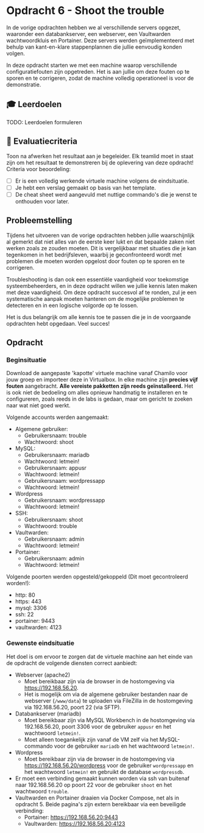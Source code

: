 # Opdracht 6 - Shoot the trouble

In de vorige opdrachten hebben we al verschillende servers opgezet, waaronder een databankserver, een webserver, een Vaultwarden wachtwoordkluis en Portainer. Deze servers werden geïmplementeerd met behulp van kant-en-klare stappenplannen die jullie eenvoudig konden volgen.

In deze opdracht starten we met een machine waarop verschillende configuratiefouten zijn opgetreden. Het is aan jullie om deze fouten op te sporen en te corrigeren, zodat de machine volledig operationeel is voor de demonstratie.

## :mortar_board: Leerdoelen

TODO: Leerdoelen formuleren

## :memo: Evaluatiecriteria

Toon na afwerken het resultaat aan je begeleider. Elk teamlid moet in staat zijn om het resultaat te demonstreren bij de oplevering van deze opdracht! Criteria voor beoordeling:

- [ ] Er is een volledig werkende virtuele machine volgens de eindsituatie.
- [ ] Je hebt een verslag gemaakt op basis van het template.
- [ ] De cheat sheet werd aangevuld met nuttige commando's die je wenst te onthouden voor later.

## Probleemstelling

Tijdens het uitvoeren van de vorige opdrachten hebben jullie waarschijnlijk al gemerkt dat niet alles van de eerste keer lukt en dat bepaalde zaken niet werken zoals ze zouden moeten. Dit is vergelijkbaar met situaties die je kan tegenkomen in het bedrijfsleven, waarbij je geconfronteerd wordt met problemen die moeten worden opgelost door fouten op te sporen en te corrigeren.

Troubleshooting is dan ook een essentiële vaardigheid voor toekomstige systeembeheerders, en in deze opdracht willen we jullie kennis laten maken met deze vaardigheid. Om deze opdracht succesvol af te ronden, zul je een systematische aanpak moeten hanteren om de mogelijke problemen te detecteren en in een logische volgorde op te lossen.

Het is dus belangrijk om alle kennis toe te passen die je in de voorgaande opdrachten hebt opgedaan. Veel succes!

## Opdracht

### Beginsituatie

Download de aangepaste 'kapotte' virtuele machine vanaf Chamilo voor jouw groep en importeer deze in Virtualbox. In elke machine zijn **precies vijf fouten** aangebracht. **Alle vereiste pakketten zijn reeds geïnstalleerd.** Het is ook niet de bedoeling om alles opnieuw handmatig te installeren en te configureren, zoals reeds in de labs is gedaan, maar om gericht te zoeken naar wat niet goed werkt.

Volgende accounts werden aangemaakt:
- Algemene gebruiker:
  - Gebruikersnaam: trouble
  - Wachtwoord: shoot
- MySQL:
  - Gebruikersnaam: mariadb
  - Wachtwoord: letmein!
  - Gebruikersnaam: appusr
  - Wachtwoord: letmein!
  - Gebruikersnaam: wordpressapp
  - Wachtwoord: letmein!
- Wordpress    
  - Gebruikersnaam: wordpressapp
  - Wachtwoord: letmein!
- SSH:
  - Gebruikersnaam: shoot
  - Wachtwoord: trouble
- Vaultwarden:
  - Gebruikersnaam: admin
  - Wachtwoord: letmein!
- Portainer:
  - Gebruikersnaam: admin
  - Wachtwoord: letmein!

Volgende poorten werden opgesteld/gekoppeld (Dit moet gecontroleerd worden!):
- http: 80
- https: 443
- mysql: 3306
- ssh: 22
- portainer: 9443
- vaultwarden: 4123
 
### Gewenste eindsituatie

Het doel is om ervoor te zorgen dat de virtuele machine aan het einde van de opdracht de volgende diensten correct aanbiedt:

- Webserver (apache2)
  - Moet bereikbaar zijn via de browser in de hostomgeving via <https://192.168.56.20>.
  - Het is mogelijk om via de algemene gebruiker bestanden naar de webserver (`/www/data`) te uploaden via FileZilla in de hostomgeving via 192.168.56.20, poort 22 (via SFTP).
- Databankserver (mariadb)
  - Moet bereikbaar zijn via MySQL Workbench in de hostomgeving via 192.168.56.20, poort 3306 voor de gebruiker `appusr` en het wachtwoord `letmein!`.
  - Moet alleen toegankelijk zijn vanaf de VM zelf via het MySQL-commando voor de gebruiker `mariadb` en het wachtwoord `letmein!`.
- Wordpress
  - Moet bereikbaar zijn via de browser in de hostomgeving via <https://192.168.56.20/wordpress> voor de gebruiker `wordpressapp` en het wachtwoord `letmein!` en gebruikt de database `wordpressdb`.
- Er moet een verbinding gemaakt kunnen worden via ssh van buitenaf naar 192.168.56.20 op poort 22 voor de gebruiker `shoot` en het wachtwoord `trouble`.
- Vaultwarden en Portainer draaien via Docker Compose, net als in opdracht 5. Beide pagina's zijn extern bereikbaar via een beveiligde verbinding:
  - Portainer: <https://192.168.56.20:9443>
  - Vaultwarden: <https://192.168.56.20:4123>
